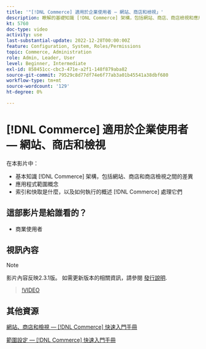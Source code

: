```yaml
---
title: '"[!DNL Commerce] 適用於企業使用者 — 網站、商店和檢視」'
description: 瞭解的基礎知識 [!DNL Commerce] 架構，包括網站、商店、商店檢視和應用程式範圍之間的差異。 瞭解索引和快取。
kt: 5760
doc-type: video
activity: use
last-substantial-update: 2022-12-28T00:00:00Z
feature: Configuration, System, Roles/Permissions
topic: Commerce, Administration
role: Admin, Leader, User
level: Beginner, Intermediate
exl-id: 858451cc-cbc3-471e-a2f1-148f879aba82
source-git-commit: 79529c8d77df74e6f77ab3a01b45541a38dbf680
workflow-type: tm+mt
source-wordcount: '129'
ht-degree: 0%

---
```


# [!DNL Commerce] 適用於企業使用者 — 網站、商店和檢視

在本影片中：

- 基本知識 [!DNL Commerce] 架構，包括網站、商店和商店檢視之間的差異
- 應用程式範圍概念
- 索引和快取是什麼，以及如何執行的概述 [!DNL Commerce] 處理它們

## 這部影片是給誰看的？

- 商業使用者

## 視訊內容

>[!NOTE]
>
>影片內容反映2.3.1版。 如需更新版本的相關資訊，請參閱 [發行說明](https://experienceleague.adobe.com/docs/commerce-operations/release/notes/overview.html).

>[!VIDEO](https://video.tv.adobe.com/v/35945?quality=12&learn=on)

## 其他資源

[網站、商店和檢視 —  [!DNL Commerce] 快速入門手冊](https://experienceleague.adobe.com/docs/commerce-admin/start/setup/websites-stores-views.html)

[範圍設定 —  [!DNL Commerce] 快速入門手冊](https://experienceleague.adobe.com/docs/commerce-admin/start/setup/websites-stores-views.html#scope-settings)

